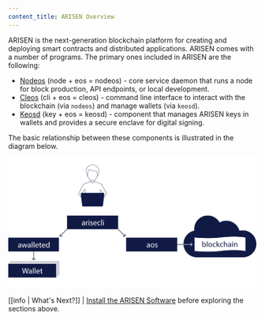 ```yaml
---
content_title: ARISEN Overview
---
```


ARISEN is the next-generation blockchain platform for creating and deploying smart contracts and distributed applications. ARISEN comes with a number of programs. The primary ones included in ARISEN are the following:

* [Nodeos](01_nodeos/index.md) (node + eos = nodeos)  - core service daemon that runs a node for block production, API endpoints, or local development.
* [Cleos](02_cleos/index.md) (cli + eos = cleos) - command line interface to interact with the blockchain (via `nodeos`) and manage wallets (via `keosd`).
* [Keosd](03_keosd/index.md) (key + eos = keosd) - component that manages ARISEN keys in wallets and provides a secure enclave for digital signing.

The basic relationship between these components is illustrated in the diagram below.

![ARISEN components](arisen_components.png)

[[info | What's Next?]]
| [Install the ARISEN Software](00_install/index.md) before exploring the sections above.
